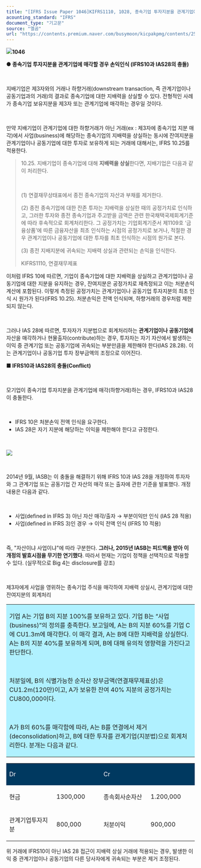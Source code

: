 ```yaml
---
title: "[IFRS Issue Paper 1046]KIFRS1110, 1028, 종속기업 투자지분을 관계기업에 매각할 경우 손익인식 (IFRS10과 IAS28의 충돌)"
acounting_standard: "IFRS"
document_type: "기고문"
source: "엘곰"
url: "https://contents.premium.naver.com/busymoon/kicpakpmg/contents/250819204626863fi"
---
```

![](https://n2.news.naver.com/l.gif?type=content)**1046**

**● 종속기업 투자지분을 관계기업에 매각할 경우 손익인식 (IFRS10과 IAS28의 충돌)**

**​**

지배기업은 제3자와의 거래나 하향거래(downstream transaction, 즉 관계기업이나 공동기업과의 거래)의 결과로 종속기업에 대한 지배력을 상실할 수 있다. 전형적인 사례가 종속기업 보유지분을 제3자 또는 관계기업에 매각하는 경우일 것이다.

​

만약 지배기업이 관계기업에 대한 하향거래가 아닌 거래(ex : 제3자에 종속기업 지분 매각)에서 사업(business)에 해당하는 종속기업의 지배력을 상실하는 동시에 잔여지분을 관계기업이나 공동기업에 대한 투자로 보유하게 되는 거래에 대해서는, IFRS 10.25를 적용한다.

> 10.25. 지배기업이 종속기업에 대해 **지배력을 상실**한다면, 지배기업은 다음과 같이 처리한다.
> 
> ​
> 
> (1) 연결재무상태표에서 종전 종속기업의 자산과 부채를 제거한다.
> 
> (2) 종전 종속기업에 대한 잔존 투자는 지배력을 상실한 때의 공정가치로 인식하고, 그러한 투자와 종전 종속기업과 주고받을 금액은 관련 한국채택국제회계기준에 따라 후속적으로 회계처리한다. 그 공정가치는 기업회계기준서 제1109호 ‘금융상품’에 따른 금융자산을 최초 인식하는 시점의 공정가치로 보거나, 적절한 경우 관계기업이나 공동기업에 대한 투자를 최초 인식하는 시점의 원가로 본다.
> 
> (3) 종전 지배지분에 귀속되는 지배력 상실과 관련되는 손익을 인식한다.
> 
> KIFRS1110, 연결재무제표

이처럼 IFRS 10에 따르면, 기업이 종속기업에 대한 지배력을 상실하고 관계기업이나 공동기업에 대한 지분을 유지하는 경우, 잔여지분은 공정가치로 재측정되고 이는 처분손익 계산에 포함된다. 이렇게 측정된 공정가치는 관계기업이나 공동기업 투자지분의 최초 인식 시 원가가 된다(IFRS 10.25). 처분손익은 전액 인식되며, 하향거래의 경우처럼 제한되지 않는다.

​

그러나 IAS 28에 따르면, 투자자가 지분법으로 회계처리하는 **관계기업이나 공동기업에** 자산을 매각하거나 현물출자(contribute)하는 경우, 투자자는 자기 자산에서 발생하는 이익 중 관계기업 또는 공동기업에 귀속되는 부분만큼을 제한해야 한다(IAS 28.28). 이는 관계기업이나 공동기업 투자 장부금액의 조정으로 이어진다.

**■ IFRS10과 IAS28의 충돌(Conflict)**

​

모기업이 종속기업 투자지분을 관계기업에 매각(하향거래)하는 경우, IFRS10과 IAS28이 충돌한다.

​

- IFRS 10은 처분손익 전액 인식을 요구한다.
- IAS 28은 자기 지분에 해당하는 이익을 제한해야 한다고 규정한다.

​

![](https://scs-phinf.pstatic.net/MjAyNTA4MTlfMTc5/MDAxNzU1NjAxNTkxNTUy.aXi21Kw4dOiv-FJYtUECbqfMEIMx6DbgUgyrBJ6keSgg.TxxB81wB0LrdkdGaYD5MQ0GKnjusy0vpjTvLTbuIZ6sg.PNG/image.png?type=w800)

​

2014년 9월, IASB는 이 충돌을 해결하기 위해 IFRS 10과 IAS 28을 개정하여 투자자와 그 관계기업 또는 공동기업 간 자산의 매각 또는 출자에 관한 기준을 발표했다. 개정 내용은 다음과 같다.

​

- 사업(defined in IFRS 3) 아닌 자산 매각/출자 → 부분이익만 인식 (IAS 28 적용)
- 사업(defined in IFRS 3)인 경우 → 이익 전액 인식 (IFRS 10 적용)

​

즉, "자산이냐 사업이냐"에 따라 구분한다. **그러나, 2015년 IASB는 피드백을 받아 이 개정의 발효시점을 무기한 연기했다**. 따라서 현재는 기업이 정책을 선택적으로 적용할 수 있다. (실무적으로 Big 4는 disclosure를 강조)

​

제3자에게 사업을 영위하는 종속기업 주식을 매각하여 지배력 상실시, 관계기업에 대한 잔여지분의 회계처리

<table style=""><tbody><tr><td colspan="3" rowspan="1" style="width: 100.0%; height: 129.0px;  background-color: #b0f1ff;"><div><p style=""><span style="">기업 A는 기업 B의 지분 100%를 보유하고 있다. 기업 B는 “사업(business)”의 정의를 충족한다. 보고일에, A는 B의 지분 60%를 기업 C에 CU1.3m에 매각한다. 이 매각 결과, A는 B에 대한 지배력을 상실한다. A는 B의 지분 40%를 보유하게 되며, B에 대해 유의적 영향력을 가진다고 판단한다.</span></p></div><div><p style=""><span style="">​</span></p></div><div><p style=""><span style="">처분일에, B의 식별가능한 순자산 장부금액(연결재무제표상)은 CU1.2m(120만)이고, A가 보유한 잔여 40% 지분의 공정가치는 CU800,000이다.</span></p></div><div><p style=""><span style="">​</span></p></div><div><p style=""><span style="">A가 B의 60%를 매각함에 따라, A는 B를 연결에서 제거(deconsolidation)하고, B에 대한 투자를 관계기업(지분법)으로 회계처리한다. 분개는 다음과 같다.</span></p></div></td></tr></tbody></table>

<table style=""><tbody><tr><td colspan="2" rowspan="1" style="width: 50.0%; height: 43.0px;  background-color: #003960;"><div><p style=""><span style="color:#ffffff;">Dr</span></p></div></td><td colspan="2" rowspan="1" style="width: 50.0%; height: 43.0px;  background-color: #003960;"><div><p style=""><span style="color:#ffffff;">Cr</span></p></div></td></tr><tr><td colspan="1" rowspan="1" style="width: 25.0%; height: 43.0px;  "><div><p style=""><span style="">현금</span></p></div></td><td colspan="1" rowspan="1" style="width: 25.0%; height: 43.0px;  "><div><p style=""><span style="">1300,000</span></p></div></td><td colspan="1" rowspan="1" style="width: 25.0%; height: 43.0px;  "><div><p style=""><span style="">종속회사순자산</span></p></div></td><td colspan="1" rowspan="1" style="width: 25.0%; height: 43.0px;  "><div><p style=""><span style="">1.200,000</span></p></div></td></tr><tr><td colspan="1" rowspan="1" style="width: 25.0%; height: 43.0px;  "><div><p style=""><span style="">관계기업투자지분</span></p></div></td><td colspan="1" rowspan="1" style="width: 25.0%; height: 43.0px;  "><div><p style=""><span style="">800,000</span></p></div></td><td colspan="1" rowspan="1" style="width: 25.0%; height: 43.0px;  "><div><p style=""><span style="">처분이익</span></p></div></td><td colspan="1" rowspan="1" style="width: 25.0%; height: 43.0px;  "><div><p style=""><span style="">900,000</span></p></div></td></tr></tbody></table>

위 거래에 IFRS10이 아닌 IAS 28 접근이 지배력 상실 거래에 적용되는 경우, 발생한 이익 중 관계기업이나 공동기업의 다른 당사자에게 귀속되는 부분은 제거 조정된다.